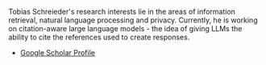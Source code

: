 Tobias Schreieder's research interests lie in the areas of information retrieval, natural language processing and privacy. Currently, he is working on citation-aware large language models - the idea of giving LLMs the ability to cite the references used to create responses.
- [Google Scholar Profile](https://scholar.google.com/citations?user=Rt0lgBYAAAAJ&hl=de)
